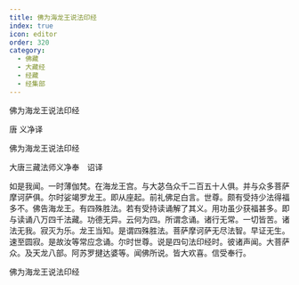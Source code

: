 ```yaml
---
title: 佛为海龙王说法印经
index: true
icon: editor
order: 320
category:
  - 佛藏
  - 大藏经
  - 经藏
  - 经集部
---
```


  佛为海龙王说法印经  

唐 义净译  

佛为海龙王说法印经  

大唐三藏法师义净奉　诏译  

如是我闻。一时薄伽梵。在海龙王宫。与大苾刍众千二百五十人俱。并与众多菩萨摩诃萨俱。尔时娑竭罗龙王。即从座起。前礼佛足白言。世尊。颇有受持少法得福多不。佛告海龙王。有四殊胜法。若有受持读诵解了其义。用功虽少获福甚多。即与读诵八万四千法藏。功德无异。云何为四。所谓念诵。诸行无常。一切皆苦。诸法无我。寂灭为乐。龙王当知。是谓四殊胜法。菩萨摩诃萨无尽法智。早证无生。速至圆寂。是故汝等常应念诵。尔时世尊。说是四句法印经时。彼诸声闻。大菩萨众。及天龙八部。阿苏罗揵达婆等。闻佛所说。皆大欢喜。信受奉行。  

佛为海龙王说法印经  
